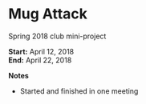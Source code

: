 # Mug Attack
Spring 2018 club mini-project

**Start:** April 12, 2018<br>
**End:** April 22, 2018

**Notes**
* Started and finished in one meeting
